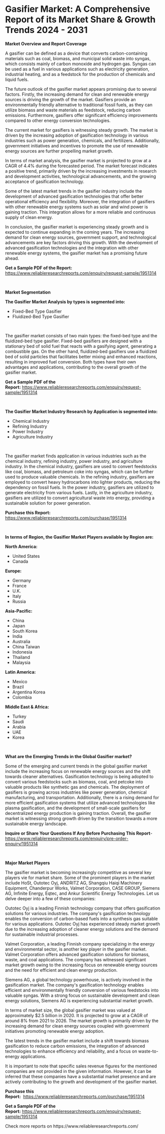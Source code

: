 <p><h1>Gasifier Market: A Comprehensive Report of its Market Share & Growth Trends 2024 - 2031</h1></p><p><strong>Market Overview and Report Coverage</strong></p>
<p><p>A gasifier can be defined as a device that converts carbon-containing materials such as coal, biomass, and municipal solid waste into syngas, which consists mainly of carbon monoxide and hydrogen gas. Syngas can be used as a fuel in various applications such as electricity generation, industrial heating, and as a feedstock for the production of chemicals and liquid fuels.</p><p>The future outlook of the gasifier market appears promising due to several factors. Firstly, the increasing demand for clean and renewable energy sources is driving the growth of the market. Gasifiers provide an environmentally friendly alternative to traditional fossil fuels, as they can utilize biomass and waste materials as feedstock, reducing carbon emissions. Furthermore, gasifiers offer significant efficiency improvements compared to other energy conversion technologies.</p><p>The current market for gasifiers is witnessing steady growth. The market is driven by the increasing adoption of gasification technology in various industries such as power generation, chemicals, and fertilizers. Additionally, government initiatives and incentives to promote the use of renewable energy sources are further propelling market growth.</p><p>In terms of market analysis, the gasifier market is projected to grow at a CAGR of 4.4% during the forecasted period. The market forecast indicates a positive trend, primarily driven by the increasing investments in research and development activities, technological advancements, and the growing acceptance of gasification technology.</p><p>Some of the latest market trends in the gasifier industry include the development of advanced gasification technologies that offer better operational efficiency and flexibility. Moreover, the integration of gasifiers with other renewable energy systems such as solar and wind power is gaining traction. This integration allows for a more reliable and continuous supply of clean energy.</p><p>In conclusion, the gasifier market is experiencing steady growth and is expected to continue expanding in the coming years. The increasing demand for clean energy sources, government support, and technological advancements are key factors driving this growth. With the development of advanced gasification technologies and the integration with other renewable energy systems, the gasifier market has a promising future ahead.</p></p>
<p><strong>Get a Sample PDF of the Report:</strong> <a href="https://www.reliableresearchreports.com/enquiry/request-sample/1951314">https://www.reliableresearchreports.com/enquiry/request-sample/1951314</a></p>
<p>&nbsp;</p>
<p><strong>Market Segmentation</strong></p>
<p><strong>The Gasifier Market Analysis by types is segmented into:</strong></p>
<p><ul><li>Fixed-Bed Type Gasifier</li><li>Fluidized-Bed Type Gasifier</li></ul></p>
<p>&nbsp;</p>
<p><p>The gasifier market consists of two main types: the fixed-bed type and the fluidized-bed type gasifier. Fixed-bed gasifiers are designed with a stationary bed of solid fuel that reacts with a gasifying agent, generating a combustible gas. On the other hand, fluidized-bed gasifiers use a fluidized bed of solid particles that facilitates better mixing and enhanced reactions, resulting in improved fuel conversion. Both types have their own advantages and applications, contributing to the overall growth of the gasifier market.</p></p>
<p><strong>Get a Sample PDF of the Report:</strong>&nbsp;<a href="https://www.reliableresearchreports.com/enquiry/request-sample/1951314">https://www.reliableresearchreports.com/enquiry/request-sample/1951314</a></p>
<p>&nbsp;</p>
<p><strong>The Gasifier Market Industry Research by Application is segmented into:</strong></p>
<p><ul><li>Chemical Industry</li><li>Refining Industry</li><li>Power Industry</li><li>Agriculture Industry</li></ul></p>
<p>&nbsp;</p>
<p><p>The gasifier market finds application in various industries such as the chemical industry, refining industry, power industry, and agriculture industry. In the chemical industry, gasifiers are used to convert feedstocks like coal, biomass, and petroleum coke into syngas, which can be further used to produce valuable chemicals. In the refining industry, gasifiers are employed to convert heavy hydrocarbons into lighter products, reducing the dependency on fossil fuels. In the power industry, gasifiers are utilized to generate electricity from various fuels. Lastly, in the agriculture industry, gasifiers are utilized to convert agricultural waste into energy, providing a sustainable solution for power generation.</p></p>
<p><strong>Purchase this Report:</strong>&nbsp; <a href="https://www.reliableresearchreports.com/purchase/1951314">https://www.reliableresearchreports.com/purchase/1951314</a></p>
<p>&nbsp;</p>
<p><strong>In terms of Region, the Gasifier Market Players available by Region are:</strong></p>
<p>
    <p> <strong> North America: </strong>
        <ul>
            <li>United States</li>
            <li>Canada</li>
        </ul>
        </p> 
    <p> <strong> Europe: </strong>
        <ul>
            <li>Germany</li>
            <li>France</li>
            <li>U.K.</li>
            <li>Italy</li>
            <li>Russia</li>
        </ul>
        </p> 
    <p> <strong> Asia-Pacific: </strong>
        <ul>
            <li>China</li>
            <li>Japan</li>
            <li>South Korea</li>
            <li>India</li>
            <li>Australia</li>
            <li>China Taiwan</li>
            <li>Indonesia</li>
            <li>Thailand</li>
            <li>Malaysia</li>
        </ul>
        </p> 
    <p> <strong> Latin America: </strong>
        <ul>
            <li>Mexico</li>
            <li>Brazil</li>
            <li>Argentina Korea</li>
            <li>Colombia</li>
        </ul>
        </p> 
    <p> <strong> Middle East & Africa: </strong>
        <ul>
            <li>Turkey</li>
            <li>Saudi</li>
            <li>Arabia</li>
            <li>UAE</li>
            <li>Korea</li>
        </ul>
    </p>
    </p>
<p>&nbsp;</p>
<p><strong>What are the Emerging Trends in the Global Gasifier market?</strong></p>
<p><p>Some of the emerging and current trends in the global gasifier market include the increasing focus on renewable energy sources and the shift towards cleaner alternatives. Gasification technology is being adopted to convert various feedstocks such as biomass, coal, and petcoke into valuable products like synthetic gas and chemicals. The deployment of gasifiers is growing across industries like power generation, chemical manufacturing, and transportation. Additionally, there is a rising demand for more efficient gasification systems that utilize advanced technologies like plasma gasification, and the development of small-scale gasifiers for decentralized energy production is gaining traction. Overall, the gasifier market is witnessing strong growth driven by the transition towards a more sustainable energy landscape.</p></p>
<p><strong>Inquire or Share Your Questions If Any Before Purchasing This Report</strong>- <a href="https://www.reliableresearchreports.com/enquiry/pre-order-enquiry/1951314">https://www.reliableresearchreports.com/enquiry/pre-order-enquiry/1951314</a></p>
<p>&nbsp;</p>
<p><strong>Major Market Players</strong></p>
<p><p>The gasifier market is becoming increasingly competitive as several key players vie for market share. Some of the prominent players in the market include HoSt, Outotec Oyj, ANDRITZ AG, Shangqiu Haiqi Machinery Equipment, Chanderpur Works, Valmet Corporation, CASE GROUP, Siemens AG, Infinite Energy, Eqtec, and Ankur Scientific Energy Technologies. Let us delve deeper into a few of these companies:</p><p>Outotec Oyj is a leading Finnish technology company that offers gasification solutions for various industries. The company's gasification technology enables the conversion of carbon-based fuels into a synthesis gas suitable for various applications. Outotec Oyj has experienced steady market growth due to the increasing adoption of cleaner energy solutions and the demand for sustainable industrial processes.</p><p>Valmet Corporation, a leading Finnish company specializing in the energy and environmental sector, is another key player in the gasifier market. Valmet Corporation offers advanced gasification solutions for biomass, waste, and coal applications. The company has witnessed significant market growth owing to the increasing focus on renewable energy sources and the need for efficient and clean energy production.</p><p>Siemens AG, a global technology powerhouse, is actively involved in the gasification market. The company's gasification technology enables efficient and environmentally friendly conversion of various feedstocks into valuable syngas. With a strong focus on sustainable development and clean energy solutions, Siemens AG is experiencing substantial market growth.</p><p>In terms of market size, the global gasifier market was valued at approximately $2.5 billion in 2020. It is projected to grow at a CAGR of around 8% from 2021 to 2026. The market growth is primarily driven by the increasing demand for clean energy sources coupled with government initiatives promoting renewable energy adoption.</p><p>The latest trends in the gasifier market include a shift towards biomass gasification to reduce carbon emissions, the integration of advanced technologies to enhance efficiency and reliability, and a focus on waste-to-energy applications.</p><p>It is important to note that specific sales revenue figures for the mentioned companies are not provided in the given information. However, it can be inferred that these companies have a substantial market presence and are actively contributing to the growth and development of the gasifier market.</p></p>
<p><strong>Purchase this Report:</strong>&nbsp;&nbsp;<a href="https://www.reliableresearchreports.com/purchase/1951314">https://www.reliableresearchreports.com/purchase/1951314</a></p>
<p></p>
<p><strong>Get a Sample PDF of the Report:</strong>&nbsp;<a href="https://www.reliableresearchreports.com/enquiry/request-sample/1951314">https://www.reliableresearchreports.com/enquiry/request-sample/1951314</a></p>
<p>Check more reports on https://www.reliableresearchreports.com/</p>